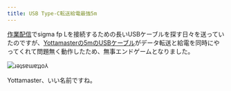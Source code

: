 ```yaml
---
title: USB Type-C転送給電最強5m
---
```

[作業配信](https://www.youtube.com/c/r7kamura)でsigma fp Lを接続するための長いUSBケーブルを探す日々を送っていたのですが、[Yottamasterの5mのUSBケーブル](https://www.amazon.co.jp/dp/B09Y1BY75P)がデータ転送と給電を同時にやってくれて問題無く動作したため、無事エンドゲームとなりました。

![](https://lh3.googleusercontent.com/ejiS0QjEygkjcDRyaQPZmz6X4-GCVTDgNCgkkNxfiB6a76rov3b6y1mlgSYZBXZBFrKM18Z_OASKGWMg7d5rfhICAOTOdP2-f0o_fT-sHeRAOoXIAcoVeNvKJNiQXWCPULTtiGivsVuqyruVTk5NvyYPKRANNHPNPgCnGLzepTCsa-sv2iCRSypBcQ "ɹǝʇsɐɯɐʇʇo⅄")

Yottamaster、いい名前ですね。
